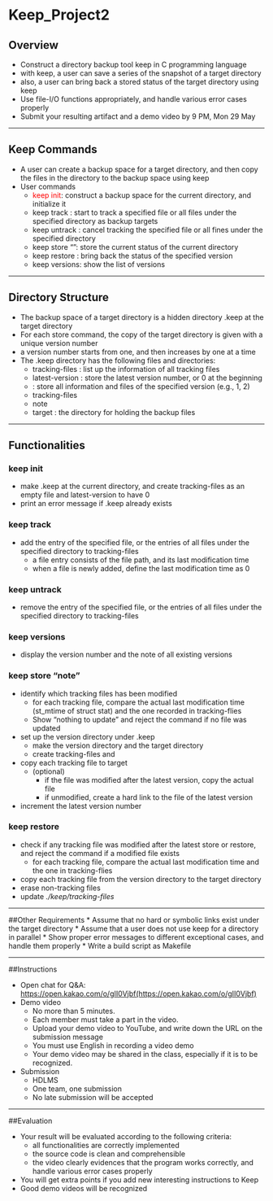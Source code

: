 # Keep_Project2

## Overview
* Construct a directory backup tool keep in C programming language
* with keep, a user can save a series of the snapshot of a target directory
* also, a user can bring back a stored status of the target directory using keep
* Use file-I/O functions appropriately, and handle various error cases properly
* Submit your resulting artifact and a demo video by 9 PM, Mon 29 May

***

## Keep Commands
* A user can create a backup space for a target directory, and then copy the 
files in the directory to the backup space using keep
* User commands
  - <span style="color:red">keep init</span>: construct a backup space for the current directory, and initialize it
  - keep track <file or directory>: start to track a specified file or all files under the specified directory as backup targets
  - keep untrack <file or directory>: cancel tracking the specified file or all fines under the specified directory
  - keep store “<note>”: store the current status of the current directory
  - keep restore <version>: bring back the status of the specified version
  - keep versions: show the list of versions
  
***
  
## Directory Structure
* The backup space of a target directory is a hidden directory .keep at the 
target directory
* For each store command, the copy of the target directory is given with a 
unique version number
* a version number starts from one, and then increases by one at a time
* The .keep directory has the following files and directories:
  - tracking-files : list up the information of all tracking files
  - latest-version : store the latest version number, or 0 at the beginning
  - <version> : store all information and files of the specified version (e.g., 1, 2)
  - tracking-files
  - note
  - target : the directory for holding the backup files
  
***
  
## Functionalities
  ### keep init
  * make .keep at the current directory, and create tracking-files as an empty file and latest-version to have 0
  * print an error message if .keep already exists
  
  ### keep track <file or directory>
  * add the entry of the specified file, or the entries of all files under the specified directory to tracking-files
    - a file entry consists of the file path, and its last modification time
    - when a file is newly added, define the last modification time as 0
  
  ### keep untrack <file or directory>
  * remove the entry of the specified file, or the entries of all files under the specified directory to tracking-files
  
  ### keep versions
  * display the version number and the note of all existing versions  
  
  ### keep store “note”
  * identify which tracking files has been modified 
    - for each tracking file, compare the actual last modification time (st_mtime of struct stat) and the one recorded in tracking-flies
    - Show “nothing to update” and reject the command if no file was updated
  * set up the version directory under .keep
    - make the version directory and the target directory 
    - create tracking-files and 
  * copy each tracking file to target
    - (optional)
      + if the file was modified after the latest version, copy the actual file
      + if unmodified, create a hard link to the file of the latest version
  * increment the latest version number
  
  ### keep restore <version>
  * check if any tracking file was modified after the latest store or restore, and reject the command if a modified file exists
    - for each tracking file, compare the actual last modification time and the one in tracking-flies
  * copy each tracking file from the version directory to the target directory
  * erase non-tracking files
  * update _./keep/tracking-files_
  
  ***
  
  ##Other Requirements
    * Assume that no hard or symbolic links exist under the target directory
    * Assume that a user does not use keep for a directory in parallel
    * Show proper error messages to different exceptional cases, and handle them properly
    * Write a build script as Makefile
  
  ***
  
  ##Instructions
  * Open chat for Q&A: https://open.kakao.com/o/gII0Vjbf(https://open.kakao.com/o/gII0Vjbf)
  * Demo video
    - No more than 5 minutes.
    - Each member must take a part in the video.
    - Upload your demo video to YouTube, and write down the URL on the submission message
    - You must use English in recording a video demo
    - Your demo video may be shared in the class, especially if it is to be recognized.
  * Submission
    - HDLMS
    - One team, one submission
    - No late submission will be accepted

  ***
  
##Evaluation
* Your result will be evaluated according to the following criteria:
  - all functionalities are correctly implemented
  - the source code is clean and comprehensible 
  - the video clearly evidences that the program works correctly, and handle various error cases properly
* You will get extra points if you add new interesting instructions to Keep
* Good demo videos will be recognized
  
